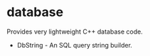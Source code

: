 # database

Provides very lightweight C++ database code.

* DbString - An SQL query string builder.
